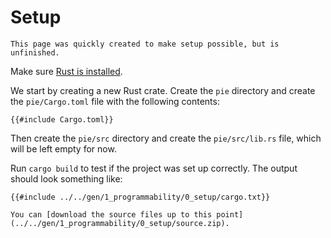 # Setup

```admonish warning title="Under construction"
This page was quickly created to make setup possible, but is unfinished.
```

Make sure [Rust is installed](https://www.rust-lang.org/tools/install).

We start by creating a new Rust crate.
Create the `pie` directory and create the `pie/Cargo.toml` file with the following contents:

```toml,
{{#include Cargo.toml}}
```

Then create the `pie/src` directory and create the `pie/src/lib.rs` file, which will be left empty for now.

Run `cargo build` to test if the project was set up correctly.
The output should look something like:

```shell,
{{#include ../../gen/1_programmability/0_setup/cargo.txt}}
```

```admonish example title="Download source code" collapsible=true
You can [download the source files up to this point](../../gen/1_programmability/0_setup/source.zip).
```
